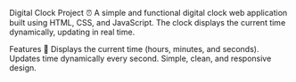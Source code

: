 Digital Clock Project ⏰
A simple and functional digital clock web application built using HTML, CSS, and JavaScript. The clock displays the current time dynamically, updating in real time.

Features 🌟
Displays the current time (hours, minutes, and seconds).
Updates time dynamically every second.
Simple, clean, and responsive design.
